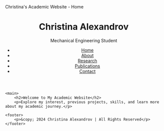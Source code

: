 <!DOCTYPE html>
<html lang="en">
<head>
    <meta charset="UTF-8">
    <meta name="viewport" content="width=device-width, initial-scale=1.0">
    Christina's Academic Website - Home</Index>
    <link rel="stylesheet" href="css/styles.css">
</head>
<body>
    <header>
        <h1> Christina Alexandrov</h1>
        <p> Mechanical Engineering Student </p>
        <nav>
            <ul>
                <li><a href="index.html">Home</a></li>
                <li><a href="about.html">About</a></li>
                <li><a href="research.html">Research</a></li>
                <li><a href="publications.html">Publications</a></li>
                <li><a href="contact.html">Contact</a></li>
            </ul>
        </nav>
    </header>

    <main>
        <h2>Welcome to My Academic Website</h2>
        <p>Explore my interest, previous projects, skills, and learn more about my academic journey.</p>

    <footer>
        <p>&copy; 2024 Christina Alexandrov | All Rights Reserved</p>
    </footer>
</body>
</html>
